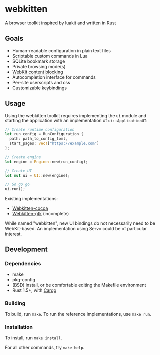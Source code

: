 # webkitten

A browser toolkit inspired by luakit and written in Rust

## Goals

* Human-readable configuration in plain text files
* Scriptable custom commands in Lua
* SQLite bookmark storage
* Private browsing mode(s)
* [WebKit content blocking](https://webkit.org/blog/3476/content-blockers-first-look)
* Autocompletion interface for commands
* Per-site userscripts and css
* Customizable keybindings

## Usage

Using the webkitten toolkit requires implementing the `ui` module and starting
the application with an implementation of `ui::ApplicationUI`:

```rust
// Create runtime configuration
let run_config = RunConfiguration {
  path: path_to_config_toml,
  start_pages: vec!["https://example.com"]
};

// Create engine
let engine = Engine::new(run_config);

// Create UI
let mut ui = UI::new(engine);

// Go go go
ui.run();
```

Existing implementations:

* [Webkitten-cocoa](webkitten-cocoa/)
* [Webkitten-gtk](webkitten-gtk/) (incomplete)

While named "webkitten", new UI bindings do not necessarily need to be
WebKit-based. An implementation using Servo could be of particular interest.

## Development

### Dependencies

* make
* pkg-config
* (BSD) install, or be comfortable editing the Makefile environment
* Rust 1.5+, with [Cargo](http://doc.crates.io)

### Building

To build, run `make`. To run the reference implementations, use `make run`.

### Installation

To install, run `make install`.

For all other commands, try `make help`.

